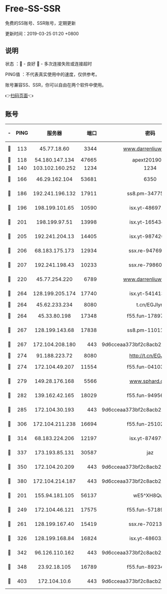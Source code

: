# Free-SS-SSR

免费的SS账号、SSR账号，定期更新

更新时间：2019-03-25 01:20 +0800

## 说明

状态     ：🙂 - 良好 🙁 - 多次连接失败或连接超时

PING值   ：不代表真实使用中的速度，仅供参考。

账号兼容SS、SSR，你可以自由在两个软件中使用。

👉[扫码页面](https://liesauer.github.io/Free-SS-SSR/)👈

## 账号

|-|PING|服务器|端口|密码|加密方式|区域|
|:----:|:----:|:-----:|-----:|:----:|:----:|:----:|
|🙂|113|45.77.18.60|3344|www.darrenliuwei.com|aes-256-cfb|JP|
|🙂|118|54.180.147.134|47665|apext2019001|chacha20|KR|
|🙂|140|103.102.160.252|1234|1234|rc4-md5|JP|
|🙂|166|46.29.162.104|53681|6350|aes-128-ctr|RU|
|🙂|186|192.241.196.132|17911|ss8.pm-34775543|aes-256-cfb|US|
|🙂|196|198.199.101.65|10590|isx.yt-48697110|aes-256-cfb|US|
|🙂|201|198.199.97.51|13998|isx.yt-16543494|aes-256-cfb|US|
|🙂|205|192.241.204.13|14405|isx.yt-98742023|aes-256-cfb|US|
|🙂|206|68.183.175.173|12934|ssx.re-94769428|aes-256-cfb|US|
|🙂|207|192.241.198.43|10233|ssx.re-79860018|aes-256-cfb|US|
|🙂|220|45.77.254.220|6789|www.darrenliuwei.com|aes-256-cfb|SG|
|🙂|264|128.199.205.174|17740|isx.yt-54141356|aes-256-cfb|SG|
|🙂|264|45.62.233.234|8080|t.cn/EGJIyrl|rc4-md5|CA|
|🙂|264|45.33.80.198|17348|f55.fun-17897030|aes-256-cfb|US|
|🙂|267|128.199.143.68|17838|ss8.pm-11011315|aes-256-cfb|SG|
|🙂|267|172.104.208.180|443|9d6cceaa373bf2c8acb22e60b6a58be6|aes-256-cfb|US|
|🙂|274|91.188.223.72|8080|http://t.cn/EGJIyrl|rc4-md5|RU|
|🙂|274|172.104.49.207|11554|f55.fun-04103964|aes-256-cfb|SG|
|🙂|279|149.28.176.168|5566|www.sphard.com|aes-256-cfb|AU|
|🙂|282|139.162.42.165|18029|f55.fun-94956847|aes-256-cfb|SG|
|🙂|285|172.104.30.193|443|9d6cceaa373bf2c8acb22e60b6a58be6|aes-256-cfb|US|
|🙂|306|172.104.211.238|16694|f55.fun-25102776|aes-256-cfb|US|
|🙂|314|68.183.224.206|12197|isx.yt-87497572|aes-256-cfb|SG|
|🙂|337|173.193.85.131|30587|jaz|aes-256-cfb|US|
|🙂|350|172.104.20.209|443|9d6cceaa373bf2c8acb22e60b6a58be6|aes-256-cfb|US|
|🙂|380|172.104.214.187|443|9d6cceaa373bf2c8acb22e60b6a58be6|aes-256-cfb|US|
|🙂|201|155.94.181.105|56137|wE5^XH8Quw|aes-256-cfb|US|
|🙂|249|172.104.46.121|17575|f55.fun-57189155|aes-256-cfb|SG|
|🙂|261|128.199.167.40|15419|ssx.re-70213578|aes-256-cfb|SG|
|🙂|326|128.199.168.84|16824|isx.yt-48603215|aes-256-cfb|SG|
|🙂|342|96.126.110.162|443|9d6cceaa373bf2c8acb22e60b6a58be6|aes-256-cfb|US|
|🙂|348|23.92.18.105|16789|f55.fun-89234249|aes-256-cfb|US|
|🙂|403|172.104.10.6|443|9d6cceaa373bf2c8acb22e60b6a58be6|aes-256-cfb|US|
